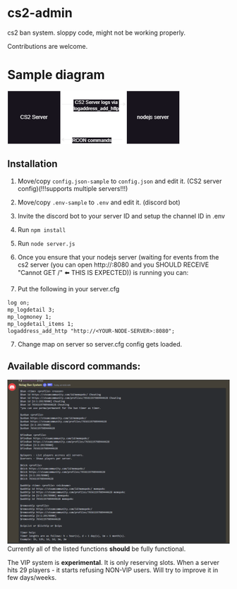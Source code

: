 # cs2-admin
cs2 ban system. sloppy code, might not be working properly.

Contributions are welcome.

# Sample diagram

![sample diagram](https://raw.githubusercontent.com/justMemou/cs2-admin/master/diagram.png)

## Installation
1. Move/copy `config.json-sample` to `config.json` and edit it. (CS2 server config)(!!!supports multiple servers!!!)

2. Move/copy `.env-sample` to `.env` and edit it. (discord bot)

3. Invite the discord bot to your server ID and setup the channel ID in .env

4. Run `npm install`

5. Run `node server.js`

6. Once you ensure that your nodejs server (waiting for events from the cs2 server (you can open http://<YOUR-NODE-SERVER>:8080 and you SHOULD RECEIVE "Cannot GET /" ⬅️ THIS IS EXPECTED)) is running you can:

5. Put the following in your server.cfg

```
log on;
mp_logdetail 3;
mp_logmoney 1;
mp_logdetail_items 1;
logaddress_add_http "http://<YOUR-NODE-SERVER>:8080";
```



7. Change map on server so server.cfg config gets loaded.

## Available discord commands:
![discord commands](https://raw.githubusercontent.com/justMemou/cs2-admin/master/help.png)
Currently all of the listed functions **should** be fully functional.

The VIP system is **experimental**. It is only reserving slots. When a server hits 29 players - it starts refusing NON-VIP users.
Will try to improve it in few days/weeks.